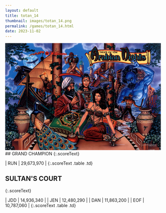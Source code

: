 ```yaml
---
layout: default
title: totan_14
thumbnail: images/totan_14.png
permalink: /games/totan_14.html
date: 2023-11-02
---
```


<img src="../images/totan_14.png" class="gameThumbnail img-fluid mx-auto align-middle">
## GRAND CHAMPION
{:.scoreText}

| RUN | 29,673,970 | 
{:.scoreText .table .td}

## SULTAN'S COURT
{:.scoreText}

| JDD | 14,936,340 | 
| JEN | 12,480,290 | 
| DAN | 11,863,200 | 
| EOF | 10,787,060 | 
{:.scoreText .table .td}
